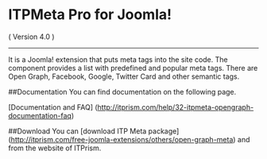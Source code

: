 ITPMeta Pro for Joomla! 
==========================
( Version 4.0 )
- - -

It is a Joomla! extension that puts meta tags into the site code. The component provides a list with predefined and popular meta tags. There are Open Graph, Facebook, Google, Twitter Card and other semantic tags.

##Documentation
You can find documentation on the following page.

[Documentation and FAQ] (http://itprism.com/help/32-itpmeta-opengraph-documentation-faq)

##Download
You can [download ITP Meta package] (http://itprism.com/free-joomla-extensions/others/open-graph-meta) and from the website of ITPrism.